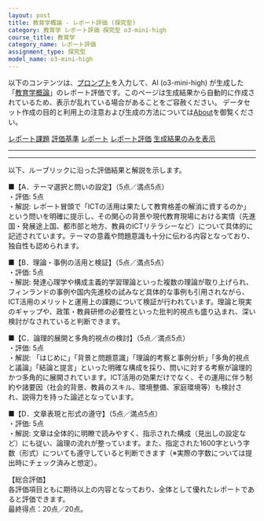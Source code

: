 ```yaml
---
layout: post
title: 教育学概論 - レポート評価 (探究型)
category: 教育学 レポート評価 探究型 o3-mini-high
course_title: 教育学
category_name: レポート評価
assignment_type: 探究型
model_name: o3-mini-high
---
```


以下のコンテンツは、[プロンプト](https://github.com/takedatoshiyuki/synthetic_assignments/tree/main/generated/教育学/o3-mini-high/prompt_レポート評価-探究型.md)を入力して、AI (o3-mini-high) が生成した「[教育学概論](/contents/教育学/)」のレポート評価です。このページは生成結果から自動的に作成されているため、表示が乱れている場合があることをご容赦ください。
データセット作成の目的と利用上の注意および生成の方法については[About](/About)を御覧ください。

[レポート課題](../レポート課題-探究型)
[評価基準](../評価基準-探究型)
[レポート](../レポート-探究型)
[レポート評価](../レポート評価-探究型)
[生成結果のみを表示](https://github.com/takedatoshiyuki/synthetic_assignments/tree/main/generated/教育学/o3-mini-high/レポート評価-探究型.md)
  

***
***
  
以下、ルーブリックに沿った評価結果と解説を示します。

■【A．テーマ選択と問いの設定】（5点／満点5点）  
・評価: 5点  
・解説: レポート冒頭で「ICTの活用は果たして教育格差の解消に資するのか」という問いを明確に提示し、その関心の背景や現代教育現場における実情（先進国・発展途上国、都市部と地方、教員のICTリテラシーなど）について具体的に記述されています。テーマの意義や問題意識も十分に伝わる内容となっており、独自性も認められます。

■【B．理論・事例の活用と検証】（5点／満点5点）  
・評価: 5点  
・解説: 発達心理学や構成主義的学習理論といった複数の理論が取り上げられ、フィンランドの事例や国内先進校の試みなど具体的な事例も引用されながら、ICT活用のメリットと運用上の課題について検証が行われています。理論と現実のギャップや、政策・教員研修の必要性といった批判的視点も盛り込まれ、深い検討がなされていると判断できます。

■【C．論理的展開と多角的視点の検討】（5点／満点5点）  
・評価: 5点  
・解説: 「はじめに」「背景と問題意識」「理論的考察と事例分析」「多角的視点と議論」「結論と提言」といった明確な構成を採り、問いに対する考察が論理的かつ多角的に展開されています。ICT活用の効果だけでなく、その運用に伴う制約や諸要因（社会的背景、教員のスキル、環境整備、家庭環境等）も検討され、説得力を持った論述となっています。

■【D．文章表現と形式の遵守】（5点／満点5点）  
・評価: 5点  
・解説: 文章は全体的に明瞭で読みやすく、指示された構成（見出しの設定など）にも従い、論理の流れが整っています。また、指定された1600字という字数（形式）についても遵守していると判断できます（※実際の字数については提出時にチェック済みと想定）。

【総合評価】  
各評価項目ともに期待以上の内容となっており、全体として優れたレポートであると評価できます。  
最終得点：20点／20点。
